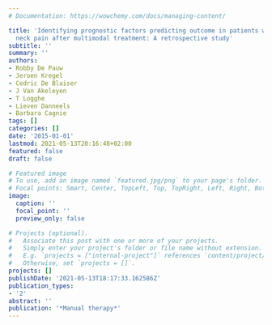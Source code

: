 ```yaml
---
# Documentation: https://wowchemy.com/docs/managing-content/

title: 'Identifying prognostic factors predicting outcome in patients with chronic
  neck pain after multimodal treatment: A retrospective study'
subtitle: ''
summary: ''
authors:
- Robby De Pauw
- Jeroen Kregel
- Cedric De Blaiser
- J Van Akeleyen
- T Logghe
- Lieven Danneels
- Barbara Cagnie
tags: []
categories: []
date: '2015-01-01'
lastmod: 2021-05-13T20:16:48+02:00
featured: false
draft: false

# Featured image
# To use, add an image named `featured.jpg/png` to your page's folder.
# Focal points: Smart, Center, TopLeft, Top, TopRight, Left, Right, BottomLeft, Bottom, BottomRight.
image:
  caption: ''
  focal_point: ''
  preview_only: false

# Projects (optional).
#   Associate this post with one or more of your projects.
#   Simply enter your project's folder or file name without extension.
#   E.g. `projects = ["internal-project"]` references `content/project/deep-learning/index.md`.
#   Otherwise, set `projects = []`.
projects: []
publishDate: '2021-05-13T18:17:33.162586Z'
publication_types:
- '2'
abstract: ''
publication: '*Manual therapy*'
---
```

